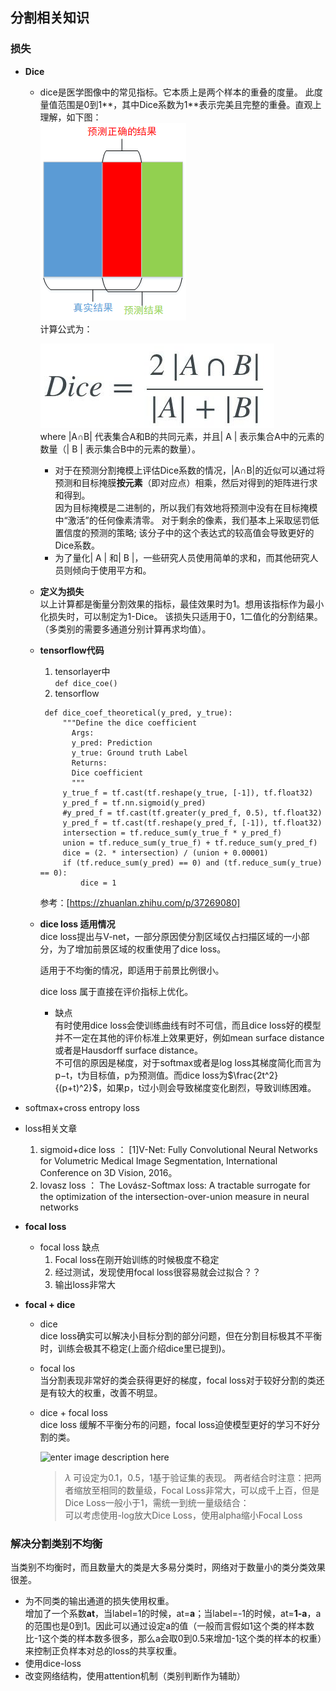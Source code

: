 ## 分割相关知识

### 损失
- **Dice**  
  - dice是医学图像中的常见指标。它本质上是两个样本的重叠的度量。 此度量值范围是0到1**，其中Dice系数为1**表示完美且完整的重叠。直观上理解，如下图：    
   		 ![](https://github.com/sfxz035/DL-Learning/raw/master/picture/20180607161135809.png)  
   		 计算公式为：  
   		 
	![enter image description here](https://github.com/sfxz035/DL-Learning/raw/master/picture/1556345040%281%29.jpg)   
	where |A∩B| 代表集合A和B的共同元素，并且| A | 表示集合A中的元素的数量（| B | 表示集合B中的元素的数量）。  
    - 对于在预测分割掩模上评估Dice系数的情况，|A∩B|的近似可以通过将预测和目标掩膜**按元素**（即对应点）相乘，然后对得到的矩阵进行求和得到。  
    因为目标掩模是二进制的，所以我们有效地将预测中没有在目标掩模中“激活”的任何像素清零。 对于剩余的像素，我们基本上采取惩罚低置信度的预测的策略; 该分子中的这个表达式的较高值会导致更好的Dice系数。
     - 为了量化| A | 和| B |，一些研究人员使用简单的求和，而其他研究人员则倾向于使用平方和。
  - **定义为损失**  
     以上计算都是衡量分割效果的指标，最佳效果时为1。想用该指标作为最小化损失时，可以制定为1-Dice。
     该损失只适用于0，1二值化的分割结果。（多类别的需要多通道分别计算再求均值）。
  - **tensorflow代码**  
      1. tensorlayer中  
         `def dice_coe()`       
      3. tensorflow
     ```
      def dice_coef_theoretical(y_pred, y_true):
	      """Define the dice coefficient
	        Args:
	        y_pred: Prediction
	        y_true: Ground truth Label
	        Returns:
	        Dice coefficient
	        """
	      y_true_f = tf.cast(tf.reshape(y_true, [-1]), tf.float32)
	      y_pred_f = tf.nn.sigmoid(y_pred)
	      #y_pred_f = tf.cast(tf.greater(y_pred_f, 0.5), tf.float32)
	      y_pred_f = tf.cast(tf.reshape(y_pred_f, [-1]), tf.float32)
	      intersection = tf.reduce_sum(y_true_f * y_pred_f)
	      union = tf.reduce_sum(y_true_f) + tf.reduce_sum(y_pred_f)
	      dice = (2. * intersection) / (union + 0.00001)
	      if (tf.reduce_sum(y_pred) == 0) and (tf.reduce_sum(y_true) == 0):
		      dice = 1
      ```
      参考：[https://zhuanlan.zhihu.com/p/37269080]  
  - **dice loss 适用情况**   
    dice loss提出与V-net，一部分原因使分割区域仅占扫描区域的一小部分，为了增加前景区域的权重使用了dice loss。    
    
    适用于不均衡的情况，即适用于前景比例很小。  
    
    dice loss 属于直接在评价指标上优化。 
    - 缺点  
      有时使用dice loss会使训练曲线有时不可信，而且dice loss好的模型并不一定在其他的评价标准上效果更好，例如mean surface distance 或者是Hausdorff surface distance。   
      不可信的原因是梯度，对于softmax或者是log loss其梯度简化而言为p−t，t为目标值，p为预测值。而dice loss为$\frac{2t^2}{(p+t)^2}$，如果p，t过小则会导致梯度变化剧烈，导致训练困难。   
- softmax+cross entropy loss   
  
- loss相关文章  
  1. sigmoid+dice loss ： [1]V-Net: Fully Convolutional Neural Networks for Volumetric Medical Image Segmentation, International Conference on 3D Vision, 2016。
  2. lovasz loss ： The Lovász-Softmax loss: A tractable surrogate for the optimization of the intersection-over-union measure in neural networks   
- **focal loss**   
  - focal loss 缺点   
     1. Focal loss在刚开始训练的时候极度不稳定   
     2. 经过测试，发现使用focal loss很容易就会过拟合？？   
     3. 输出loss非常大
- **focal + dice**   
   - dice   
     dice loss确实可以解决小目标分割的部分问题，但在分割目标极其不平衡时，训练会极其不稳定(上面介绍dice里已提到)。  
   - focal los     
      当分割表现非常好的类会获得更好的梯度，focal loss对于较好分割的类还是有较大的权重，改善不明显。   
   - dice + focal loss  
      dice loss 缓解不平衡分布的问题，focal loss迫使模型更好的学习不好分割的类。   
      
      ![enter image description here](https://lh3.googleusercontent.com/O4XjSDNR-b0i1PlVkCGwqZh5Wx9Nh579U3m2zfhzsn4yAb6KFU8SYy21w_S5IjzVL0_HxJzk8_fp)   
      > $\lambda$ 可设定为0.1，0.5，1基于验证集的表现。
      两者结合时注意：把两者缩放至相同的数量级，Focal Loss非常大，可以成千上百，但是Dice Loss一般小于1，需统一到统一量级结合：   
        可以考虑使用-log放大Dice Loss，使用alpha缩小Focal Loss
### 解决分割类别不均衡     
当类别不均衡时，而且数量大的类是大多易分类时，网络对于数量小的类分类效果很差。
- 为不同类的输出通道的损失使用权重。  
  增加了一个系数**at**，当label=1的时候，at=**a**；当label=-1的时候，at=**1-a**，a的范围也是0到1。因此可以通过设定a的值（一般而言假如1这个类的样本数比-1这个类的样本数多很多，那么a会取0到0.5来增加-1这个类的样本的权重）来控制正负样本对总的loss的共享权重。
- 使用dice-loss   
- 改变网络结构，使用attention机制（类别判断作为辅助）
<!--stackedit_data:
eyJoaXN0b3J5IjpbLTE5NDg3NzU1MDcsMTA0MjkyMDA5MSwtNz
k3MTY3MTY3LC0xOTMzNjY0NjM3LDE2OTEyMDQyMzMsMTM0Mjg5
NDE0MywtMTIzNzUyNjE4NCwyNTIwNjI3NjksLTYxMDMyMTEzOS
w2MDA5NTIzOTcsLTIzOTgyNDg4NiwtMTIzMDQ0NDk0NywxNzI1
MTA5OTk3LDE4NzU4NzE0MDUsLTE5NjQ4NTUxMjAsLTExNTgyOD
Y1MCw3MjMxNTAzMjUsLTE2NDQ3MjQ0NDYsLTk0NjA4NDY2Miwx
NDU0OTAzMDBdfQ==
-->